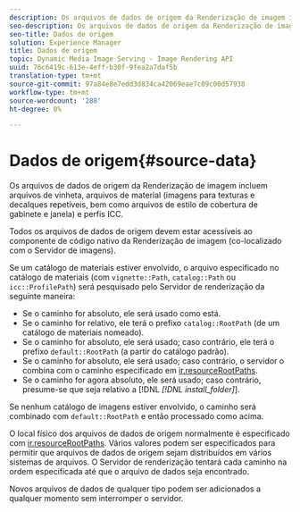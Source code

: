 ```yaml
---
description: Os arquivos de dados de origem da Renderização de imagem incluem arquivos de vinheta, arquivos de material (imagens para texturas e decalques repetíveis, bem como arquivos de estilo de cobertura de gabinete e janela) e perfis ICC.
seo-description: Os arquivos de dados de origem da Renderização de imagem incluem arquivos de vinheta, arquivos de material (imagens para texturas e decalques repetíveis, bem como arquivos de estilo de cobertura de gabinete e janela) e perfis ICC.
seo-title: Dados de origem
solution: Experience Manager
title: Dados de origem
topic: Dynamic Media Image Serving - Image Rendering API
uuid: 76c6419c-613e-4eff-b30f-9fea2a7daf5b
translation-type: tm+mt
source-git-commit: 97a84e8e7edd3d834ca42069eae7c09c00d57938
workflow-type: tm+mt
source-wordcount: '288'
ht-degree: 0%

---
```



# Dados de origem{#source-data}

Os arquivos de dados de origem da Renderização de imagem incluem arquivos de vinheta, arquivos de material (imagens para texturas e decalques repetíveis, bem como arquivos de estilo de cobertura de gabinete e janela) e perfis ICC.

Todos os arquivos de dados de origem devem estar acessíveis ao componente de código nativo da Renderização de imagem (co-localizado com o Servidor de imagens).

Se um catálogo de materiais estiver envolvido, o arquivo especificado no catálogo de materiais (com `vignette::Path`, `catalog::Path` ou `icc::ProfilePath`) será pesquisado pelo Servidor de renderização da seguinte maneira:

* Se o caminho for absoluto, ele será usado como está.
* Se o caminho for relativo, ele terá o prefixo `catalog::RootPath` (de um catálogo de materiais nomeado).
* Se o caminho for absoluto, ele será usado; caso contrário, ele terá o prefixo `default::RootPath` (a partir do catálogo padrão).
* Se o caminho for absoluto, ele será usado; caso contrário, o servidor o combina com o caminho especificado em [ir.resourceRootPaths](../../../../../../ir-api/server-admin/image-rendering-api-ref/c-ir-server-administration/c-ir-configuration-settings-reference/c-ir-resource-root-folders.md#concept-39a34d2239934079bb396e1bf568a9c2).
* Se o caminho for agora absoluto, ele será usado; caso contrário, presume-se que seja relativo a [!DNL *[!DNL install_folder]*].

Se nenhum catálogo de imagens estiver envolvido, o caminho será combinado com `default::RootPath` e então processado como acima.

O local físico dos arquivos de dados de origem normalmente é especificado com [ir.resourceRootPaths](../../../../../../ir-api/server-admin/image-rendering-api-ref/c-ir-server-administration/c-ir-configuration-settings-reference/c-ir-resource-root-folders.md#concept-39a34d2239934079bb396e1bf568a9c2). Vários valores podem ser especificados para permitir que arquivos de dados de origem sejam distribuídos em vários sistemas de arquivos. O Servidor de renderização tentará cada caminho na ordem especificada até que o arquivo de dados seja encontrado.

Novos arquivos de dados de qualquer tipo podem ser adicionados a qualquer momento sem interromper o servidor.
